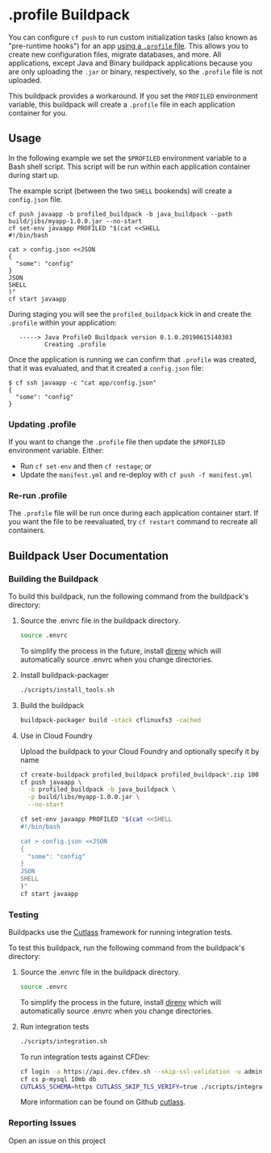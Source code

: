 # .profile Buildpack

You can configure `cf push` to run custom initialization tasks (also known as "pre-runtime hooks") for an app [using a `.profile` file](https://docs.cloudfoundry.org/devguide/deploy-apps/deploy-app.html#profile). This allows you to create new configuration files, migrate databases, and more. All applications, except Java and Binary buildpack applications because you are only uploading the `.jar` or binary, respectively, so the `.profile` file is not uploaded.

This buildpack provides a workaround. If you set the `PROFILED` environment variable, this buildpack will create a `.profile` file in each application container for you.

## Usage

In the following example we set the `$PROFILED` environment variable to a Bash shell script. This script will be run within each application container during start up.

The example script (between the two `SHELL` bookends) will create a `config.json` file.

```plain
cf push javaapp -b profiled_buildpack -b java_buildpack --path build/jibs/myapp-1.0.0.jar --no-start
cf set-env javaapp PROFILED "$(cat <<SHELL
#!/bin/bash

cat > config.json <<JSON
{
  "some": "config"
}
JSON
SHELL
)"
cf start javaapp
```

During staging you will see the `profiled_buildpack` kick in and create the `.profile` within your application:

```plain
   -----> Java ProfileD Buildpack version 0.1.0.20190615140303
          Creating .profile
```

Once the application is running we can confirm that `.profile` was created, that it was evaluated, and that it created a `config.json` file:

```plain
$ cf ssh javaapp -c "cat app/config.json"
{
  "some": "config"
}
```

### Updating .profile

If you want to change the `.profile` file then update the `$PROFILED` environment variable. Either:

* Run `cf set-env` and then `cf restage`; or
* Update the `manifest.yml` and re-deploy with `cf push -f manifest.yml`

### Re-run .profile

The `.profile` file will be run once during each application container start. If you want the file to be reevaluated, try `cf restart` command to recreate all containers.

## Buildpack User Documentation

### Building the Buildpack

To build this buildpack, run the following command from the buildpack's directory:

1. Source the .envrc file in the buildpack directory.

    ```bash
    source .envrc
    ```

    To simplify the process in the future, install [direnv](https://direnv.net/) which will automatically source .envrc when you change directories.

1. Install buildpack-packager

    ```bash
    ./scripts/install_tools.sh
    ```

1. Build the buildpack

    ```bash
    buildpack-packager build -stack cflinuxfs3 -cached
    ```

1. Use in Cloud Foundry

    Upload the buildpack to your Cloud Foundry and optionally specify it by name

    ```bash
    cf create-buildpack profiled_buildpack profiled_buildpack*.zip 100
    cf push javaapp \
      -b profiled_buildpack -b java_buildpack \
      -p build/libs/myapp-1.0.0.jar \
      --no-start

    cf set-env javaapp PROFILED "$(cat <<SHELL
    #!/bin/bash

    cat > config.json <<JSON
    {
      "some": "config"
    }
    JSON
    SHELL
    )"
    cf start javaapp
    ```

### Testing

Buildpacks use the [Cutlass](https://github.com/cloudfoundry/libbuildpack/cutlass) framework for running integration tests.

To test this buildpack, run the following command from the buildpack's directory:

1. Source the .envrc file in the buildpack directory.

    ```bash
    source .envrc
    ```

    To simplify the process in the future, install [direnv](https://direnv.net/) which will automatically source .envrc when you change directories.

1. Run integration tests

    ```bash
    ./scripts/integration.sh
    ```

    To run integration tests against CFDev:

    ```bash
    cf login -a https://api.dev.cfdev.sh --skip-ssl-validation -u admin -p admin
    cf cs p-mysql 10mb db
    CUTLASS_SCHEMA=https CUTLASS_SKIP_TLS_VERIFY=true ./scripts/integration.sh
    ```

    More information can be found on Github [cutlass](https://github.com/cloudfoundry/libbuildpack/cutlass).

### Reporting Issues

Open an issue on this project
